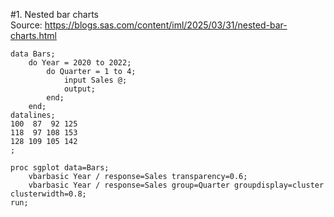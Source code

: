 #1. Nested bar charts  
Source: https://blogs.sas.com/content/iml/2025/03/31/nested-bar-charts.html
```sas
data Bars;
    do Year = 2020 to 2022;
        do Quarter = 1 to 4;
            input Sales @;
            output;
        end;
    end;
datalines;
100  87  92 125
118  97 108 153
128 109 105 142
;

proc sgplot data=Bars;
    vbarbasic Year / response=Sales transparency=0.6;
    vbarbasic Year / response=Sales group=Quarter groupdisplay=cluster clusterwidth=0.8;
run;
```